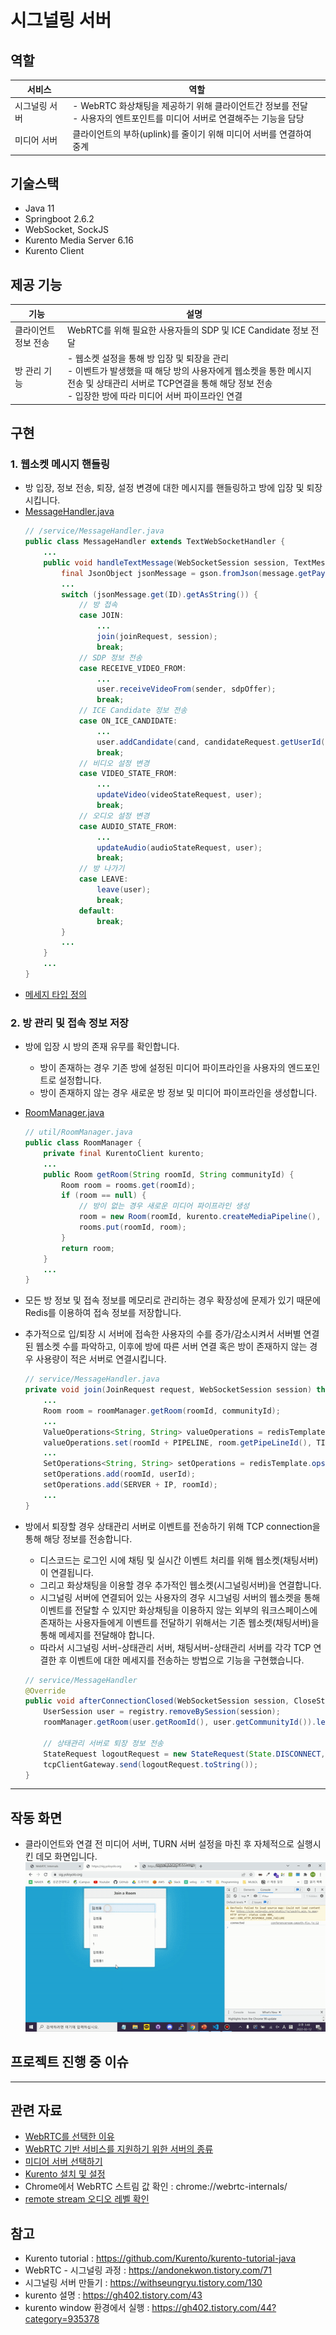 # 시그널링 서버
## 역할
|서비스|역할|
|---|---|
|시그널링 서버|- WebRTC 화상채팅을 제공하기 위해 클라이언트간 정보를 전달<br>- 사용자의 엔트포인트를 미디어 서버로 연결해주는 기능을 담당|
|미디어 서버|클라이언트의 부하(uplink)를 줄이기 위해 미디어 서버를 연결하여 중계|

## 기술스택
- Java 11
- Springboot 2.6.2
- WebSocket, SockJS
- Kurento Media Server 6.16
- Kurento Client

## 제공 기능
|기능|설명|
|---|---|
|클라이언트 정보 전송 |WebRTC를 위해 필요한 사용자들의 SDP 및 ICE Candidate 정보 전달|
|방 관리 기능|- 웹소켓 설정을 통해 방 입장 및 퇴장을 관리<br>- 이벤트가 발생했을 때 해당 방의 사용자에게 웹소켓을 통한 메시지 전송 및 상태관리 서버로 TCP연결을 통해 해당 정보 전송<br>- 입장한 방에 따라 미디어 서버 파이프라인 연결|

## 구현
### 1. 웹소켓 메시지 핸들링
- 방 입장, 정보 전송, 퇴장, 설정 변경에 대한 메시지를 핸들링하고 방에 입장 및
퇴장시킵니다.
- [MessageHandler.java](./src/main/java/com/example/signalingserver/service/MessageHandler.java)
    ```java
    // /service/MessageHandler.java
    public class MessageHandler extends TextWebSocketHandler {
        ...
        public void handleTextMessage(WebSocketSession session, TextMessage message) {
            final JsonObject jsonMessage = gson.fromJson(message.getPayload(), JsonObject.class);
            ...
            switch (jsonMessage.get(ID).getAsString()) {
                // 방 접속
                case JOIN:
                    ...
                    join(joinRequest, session);
                    break;
                // SDP 정보 전송
                case RECEIVE_VIDEO_FROM:
                    ...
                    user.receiveVideoFrom(sender, sdpOffer);
                    break;
                // ICE Candidate 정보 전송
                case ON_ICE_CANDIDATE:
                    ...
                    user.addCandidate(cand, candidateRequest.getUserId());
                    break;
                // 비디오 설정 변경
                case VIDEO_STATE_FROM:
                    ...
                    updateVideo(videoStateRequest, user);
                    break;
                // 오디오 설정 변경
                case AUDIO_STATE_FROM:
                    ...
                    updateAudio(audioStateRequest, user);
                    break;
                // 방 나가기
                case LEAVE:
                    leave(user);
                    break;
                default:
                    break;
            }
            ...
        }
        ...
    }
    ```
- [메세지 타입 정의](https://github.com/stove-smooth/sgs-smooth/wiki/시그널링-서버-메세지-타입)

### 2. 방 관리 및 접속 정보 저장
- 방에 입장 시 방의 존재 유무를 확인합니다.
    - 방이 존재하는 경우 기존 방에 설정된 미디어 파이프라인을 사용자의 엔드포인트로 설정합니다.
    - 방이 존재하지 않는 경우 새로운 방 정보 및 미디어 파이프라인을 생성합니다.
- [RoomManager.java](./src/main/java/com/example/signalingserver/util/RoomManager.java)
    ```java
    // util/RoomManager.java
    public class RoomManager {
        private final KurentoClient kurento;
        ...
        public Room getRoom(String roomId, String communityId) {
            Room room = rooms.get(roomId);
            if (room == null) {
                // 방이 없는 경우 새로운 미디어 파이프라인 생성
                room = new Room(roomId, kurento.createMediaPipeline(), communityId);
                rooms.put(roomId, room);
            }
            return room;
        }
        ...
    }
    ```
- 모든 방 정보 및 접속 정보를 메모리로 관리하는 경우 확장성에 문제가 있기 때문에 Redis를 이용하여 접속 정보를 저장합니다.
- 추가적으로 입/퇴장 시 서버에 접속한 사용자의 수를 증가/감소시켜서 서버별 연결된 웹소켓 수를 파악하고, 이후에 방에 따른 서버 연결 혹은 방이 존재하지 않는 경우 사용량이 적은 서버로 연결시킵니다.
    ```java
    // service/MessageHandler.java
    private void join(JoinRequest request, WebSocketSession session) throws IOException {
        ...
        Room room = roomManager.getRoom(roomId, communityId);
        ...
        ValueOperations<String, String> valueOperations = redisTemplate.opsForValue();
        valueOperations.set(roomId + PIPELINE, room.getPipeLineId(), TIME, TimeUnit.MILLISECONDS);
        ...
        SetOperations<String, String> setOperations = redisTemplate.opsForSet();
        setOperations.add(roomId, userId);
        setOperations.add(SERVER + IP, roomId);
        ...
    }
    ```

- 방에서 퇴장할 경우 상태관리 서버로 이벤트를 전송하기 위해 TCP connection을 통해 해당 정보를 전송합니다.
    - 디스코드는 로그인 시에 채팅 및 실시간 이벤트 처리를 위해 웹소켓(채팅서버)이 연결됩니다.
    - 그리고 화상채팅을 이용할 경우 추가적인 웹소켓(시그널링서버)을 연결합니다.
    - 시그널링 서버에 연결되어 있는 사용자의 경우 시그널링 서버의 웹소켓을 통해 이벤트를 전달할 수 있지만 화상채팅을 이용하지 않는 외부의 워크스페이스에 존재하는 사용자들에게 이벤트를 전달하기 위해서는 기존 웹소켓(채팅서버)을 통해 메세지를 전달해야 합니다.
    - 따라서 시그널링 서버-상태관리 서버, 채팅서버-상태관리 서버를 각각 TCP 연결한 후 이벤트에 대한 메세지를 전송하는 방법으로 기능을 구현했습니다.

    ```java
    // service/MessageHandler
    @Override
    public void afterConnectionClosed(WebSocketSession session, CloseStatus status) throws Exception {
        UserSession user = registry.removeBySession(session);
        roomManager.getRoom(user.getRoomId(), user.getCommunityId()).leave(user);

        // 상태관리 서버로 퇴장 정보 전송
        StateRequest logoutRequest = new StateRequest(State.DISCONNECT, user.getUserId(), user.getCommunityId(), user.getRoomId());logoutRequest.toString());
        tcpClientGateway.send(logoutRequest.toString());
    }
    ```
---

## 작동 화면
- 클라이언트와 연결 전 미디어 서버, TURN 서버 설정을 마친 후 자체적으로 실행시킨 데모 화면입니다.
![sample](https://github.com/stove-smooth/signaling/blob/main/assets/sample.gif?raw=true)

## 프로젝트 진행 중 이슈

---
## 관련 자료
- [WebRTC를 선택한 이유](https://github.com/stove-smooth/sgs-smooth/wiki/WebRTC%EB%A5%BC-%EC%84%A0%ED%83%9D%ED%95%9C-%EC%9D%B4%EC%9C%A0)
- [WebRTC 기반 서비스를 지원하기 위한 서버의 종류](https://github.com/stove-smooth/sgs-smooth/wiki/WebRTC-%EA%B8%B0%EB%B0%98-%EC%84%9C%EB%B9%84%EC%8A%A4%EB%A5%BC-%EC%A7%80%EC%9B%90%ED%95%98%EA%B8%B0-%EC%9C%84%ED%95%9C-%EC%84%9C%EB%B2%84%EC%9D%98-%EC%A2%85%EB%A5%98)
- [미디어 서버 선택하기](https://github.com/stove-smooth/sgs-smooth/wiki/%EB%AF%B8%EB%94%94%EC%96%B4-%EC%84%9C%EB%B2%84-%EC%84%A0%ED%83%9D%ED%95%98%EA%B8%B0)
- [Kurento 설치 및 설정](https://github.com/stove-smooth/sgs-smooth/tree/develop/docs/reference/kurento)
- Chrome에서 WebRTC 스트림 값 확인 : chrome://webrtc-internals/
- [remote stream 오디오 레벨 확인](https://github.com/stove-smooth/signaling/wiki/Remote-stream-%EC%98%A4%EB%94%94%EC%98%A4-%EC%82%AC%EC%9D%B4%EC%A6%88-%ED%99%95%EC%9D%B8)

## 참고
- Kurento tutorial : https://github.com/Kurento/kurento-tutorial-java
- WebRTC - 시그널링 과정 : https://andonekwon.tistory.com/71
- 시그널링 서버 만들기 : https://withseungryu.tistory.com/130
- kurento 설명 : https://gh402.tistory.com/43
- kurento window 환경에서 실행 : https://gh402.tistory.com/44?category=935378